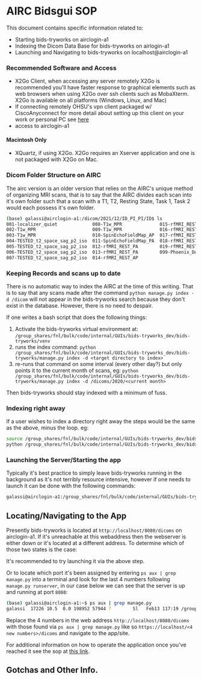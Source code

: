 # AIRC Bidsgui SOP
This document contains specific information related to:
- Starting bids-tryworks on airclogin-a1
- Indexing the Dicom Data Base for bids-tryworks on airlogin-a1
- Launching and Navigating to bids-tryworks on localhost@airclogin-a1

### Recommended Software and Access
- X2Go Client, when accessing any server remotely X2Go is recommended you'll have faster response to graphical elements such
as web browsers when using X2Go over ssh clients such as MobaXterm. X2Go is available on all platforms (Windows, Linux, and Mac)
- If connecting remotely OHSU's vpn client packaged w/ CiscoAnyconnect for more detail about setting up this client on your work
or personal PC see [here](https://o2.ohsu.edu/information-technology-group/help-desk/it-help-pages/faq-vpn.cfm)
- access to airclogin-a1
#### Macintosh Only
- XQuartz, if using X2Go. X2Go requires an Xserver application and one is not packaged with X2Go on Mac.

### Dicom Folder Structure on AIRC
The airc version is an older version that relies on the AIRC's unique method of
organizing MRI scans, that is to say that the AIRC divides each scan into it's own folder such that a scan with a T1, T2, Resting State, Task 1, Task 2 would each possess it's own folder.

```bash
(base) galassi@airclogin-a1:/dicom/2021/12/ID_PI_PI/ID$ ls
001-localizer_quiet             008-T1w_MPR              015-rfMRI_REST_AP
002-T1w_MPR                     009-T1w_MPR              016-rfMRI_REST_AP
003-T1w_MPR                     010-SpinEchoFieldMap_AP  017-rfMRI_REST_AP
004-TESTED_t2_space_sag_p2_iso  011-SpinEchoFieldMap_PA  018-rfMRI_REST_AP
005-TESTED_t2_space_sag_p2_iso  012-rfMRI_REST_PA        019-rfMRI_REST_AP
006-TESTED_t2_space_sag_p2_iso  013-rfMRI_REST_PA        099-Phoenix_Document
007-TESTED_t2_space_sag_p2_iso  014-rfMRI_REST_AP
```

### Keeping Records and scans up to date
There is no automatic way to index the AIRC at the time of this writing. That is to say that any scans made after the command `python manage.py index -d /dicom` will
not appear in the bids-tryworks search because they don't exist in the database. However,
there is no need to despair. 

If one writes a bash script that does the following things:
1) Activate the bids-tryworks virtual environment at: `/group_shares/fnl/bulk/code/internal/GUIs/bids-tryworks_dev/bids-tryworks/venv`
2) runs the index command: `python /group_shares/fnl/bulk/code/internal/GUIs/bids-tryworks_dev/bids-tryworks/manage.py index -d <target directory to index>`
3) re-runs that command on some interval (every other day?) but only points it to 
the current month of scans, eg:
`python /group_shares/fnl/bulk/code/internal/GUIs/bids-tryworks_dev/bids-tryworks/manage.py index -d /dicoms/2020/<current month>`

Then bids-tryworks should stay indexed with a minimum of fuss.

### Indexing right away
If a user wishes to index a directory right away the steps would be the same as the 
above, minus the loop. eg:
```bash
source /group_shares/fnl/bulk/code/internal/GUIs/bids-tryworks_dev/bids-tryworks/venv/bin/activate  
python /group_shares/fnl/bulk/code/internal/GUIs/bids-tryworks_dev/bids-tryworks/manage.py index -d <target directory to index>
```

### Launching the Server/Starting the app
Typically it's best practice to simply leave bids-tryworks running in the background as it's not terribly resource intensive, however if one needs to launch it can be done with the following commands:

```bash
galassi@airclogin-a1:/group_shares/fnl/bulk/code/internal/GUIs/bids-tryworks_dev/bids-tryworks/launch.sh 
```

## Locating/Navigating to the App
Presently bids-tryworks is located at `http://localhost/8080/dicoms` on airclogin-a1. If it's unreachable at this webaddress then the webserver is either down or it's located at a different address. To determine which of those two states is the case:

It's recommended to try launching it via the above step.

Or to locate which port it's been assigned by entering `ps aux | grep manage.py` into a terminal and look for the last 4 numbers following 
`manage.py runserver`, in our case below we can see that the server is up and running at port `8080`:
```bash
(base) galassi@airclogin-a1:~$ ps aux | grep manage.py
galassi  17226 10.5  0.0 198952 57944 ?        Sl   Feb13 117:19 /group_shares/fnl/bulk/code/internal/GUIs/bids-tryworks_dev/bids-tryworks/venv/bin/python /group_shares/fnl/bulk/code/internal/GUIs/bids-tryworks_dev/bids-tryworks/manage.py runserver 8080
```
Replace the 4 numbers in the web address `http://localhost/8080/dicoms` with those found via `ps aux | grep manage.py`
like so `https://localhost/<4 new numbers>/dicoms` and navigate to the app/site. 

For additional information on how to operate the application once you've reached it see the sop at [this link](sop.md).

## Gotchas and Other Info.
